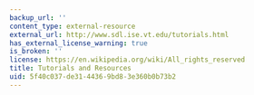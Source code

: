 ```yaml
---
backup_url: ''
content_type: external-resource
external_url: http://www.sdl.ise.vt.edu/tutorials.html
has_external_license_warning: true
is_broken: ''
license: https://en.wikipedia.org/wiki/All_rights_reserved
title: Tutorials and Resources
uid: 5f40c037-de31-4436-9bd8-3e360b0b73b2
---
```

